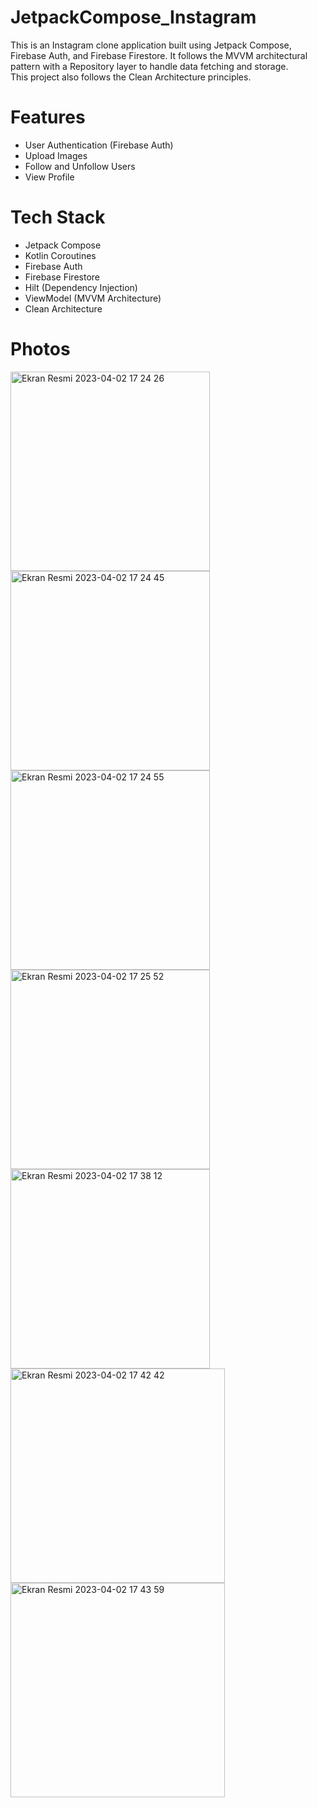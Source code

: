 # JetpackCompose_Instagram

This is an Instagram clone application built using Jetpack Compose, Firebase Auth, and Firebase Firestore. It follows the MVVM architectural pattern with a Repository layer to handle data fetching and storage.  
This project also follows the Clean Architecture principles.

# Features
* User Authentication (Firebase Auth)
* Upload Images
* Follow and Unfollow Users
* View Profile

# Tech Stack
* Jetpack Compose
* Kotlin Coroutines
* Firebase Auth
* Firebase Firestore
* Hilt (Dependency Injection)
* ViewModel (MVVM Architecture)
* Clean Architecture

# Photos



<img width="319" alt="Ekran Resmi 2023-04-02 17 24 26" src="https://user-images.githubusercontent.com/41927152/229380809-d26504eb-54ce-45a5-a9bd-62897f6b622b.png">
<img width="319" alt="Ekran Resmi 2023-04-02 17 24 45" src="https://user-images.githubusercontent.com/41927152/229380810-9350bdc2-7beb-4b84-b38a-7ec980cab93d.png">
<img width="319" alt="Ekran Resmi 2023-04-02 17 24 55" src="https://user-images.githubusercontent.com/41927152/229380811-e4e4557d-cdf5-4653-835d-535f77a75f59.png">
<img width="319" alt="Ekran Resmi 2023-04-02 17 25 52" src="https://user-images.githubusercontent.com/41927152/229380812-236d16a9-6aa4-4966-b905-40497a017991.png">

<img width="319" alt="Ekran Resmi 2023-04-02 17 38 12" src="https://user-images.githubusercontent.com/41927152/229380818-3c837adf-4f85-4285-b398-ac021a967918.png">
<img width="343" alt="Ekran Resmi 2023-04-02 17 42 42" src="https://user-images.githubusercontent.com/41927152/229380819-2cedda01-563d-401d-a693-c81a26909c3a.png">
<img width="343" alt="Ekran Resmi 2023-04-02 17 43 59" src="https://user-images.githubusercontent.com/41927152/229380820-5fbf352a-fe5f-4eaf-8912-b13a1ceac210.png">
